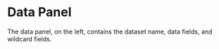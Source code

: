 # Data Panel

The data panel, on the left, contains the dataset name, data fields, and wildcard fields.

